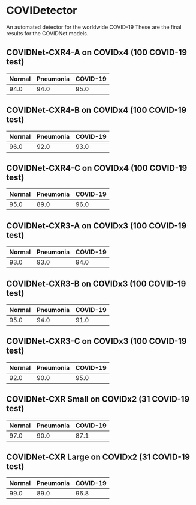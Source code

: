 # COVIDetector
An automated detector for the worldwide COVID-19 
These are the final results for the COVIDNet models.
## COVIDNet-CXR4-A on COVIDx4 (100 COVID-19 test)

|Normal	|Pneumonia	|COVID-19|
|-------|-----------|--------|
|94.0	  |94.0	      |95.0    |



## COVIDNet-CXR4-B on COVIDx4 (100 COVID-19 test)
|Normal	|Pneumonia	|COVID-19|
|-------|-----------|--------|
|96.0	  |92.0       |93.0    |



## COVIDNet-CXR4-C on COVIDx4 (100 COVID-19 test)
|Normal	|Pneumonia	|COVID-19|
|-------|-----------|--------|
|95.0	  |89.0	      |96.0    |


## COVIDNet-CXR3-A on COVIDx3 (100 COVID-19 test)
|Normal	|Pneumonia	|COVID-19|
|-------|-----------|--------|
|93.0	  |93.0	      |94.0    |

## COVIDNet-CXR3-B on COVIDx3 (100 COVID-19 test)

|Normal	|Pneumonia	|COVID-19|
|-------|-----------|--------|
|95.0	  |94.0	      |91.0    |

## COVIDNet-CXR3-C on COVIDx3 (100 COVID-19 test)

|Normal	|Pneumonia	|COVID-19|
|-------|-----------|--------|
|92.0	  |90.0	      |95.0    |

## COVIDNet-CXR Small on COVIDx2 (31 COVID-19 test)

|Normal	|Pneumonia	|COVID-19|
|-------|-----------|--------|
|97.0	  |90.0	      |87.1    |

## COVIDNet-CXR Large on COVIDx2 (31 COVID-19 test)

|Normal	|Pneumonia	|COVID-19|
|-------|-----------|--------|
|99.0	  |89.0	      |96.8    |

